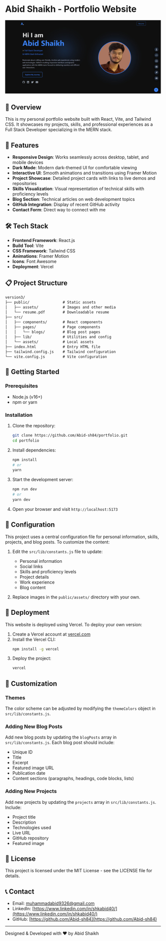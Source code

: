 # Abid Shaikh - Portfolio Website

![Portfolio Preview](/public/assets/abid_portfolio.jpeg)

## 🌟 Overview

This is my personal portfolio website built with React, Vite, and Tailwind CSS. It showcases my projects, skills, and professional experiences as a Full Stack Developer specializing in the MERN stack.

## 🚀 Features

- **Responsive Design**: Works seamlessly across desktop, tablet, and mobile devices
- **Dark Mode**: Modern dark-themed UI for comfortable viewing
- **Interactive UI**: Smooth animations and transitions using Framer Motion
- **Project Showcase**: Detailed project cards with links to live demos and repositories
- **Skills Visualization**: Visual representation of technical skills with proficiency levels
- **Blog Section**: Technical articles on web development topics
- **GitHub Integration**: Display of recent GitHub activity
- **Contact Form**: Direct way to connect with me

## 🛠️ Tech Stack

- **Frontend Framework**: React.js
- **Build Tool**: Vite
- **CSS Framework**: Tailwind CSS
- **Animations**: Framer Motion
- **Icons**: Font Awesome
- **Deployment**: Vercel

## 📋 Project Structure

```
version3/
├── public/               # Static assets
│   ├── assets/           # Images and other media
│   └── resume.pdf        # Downloadable resume
├── src/
│   ├── components/       # React components
│   ├── pages/            # Page components
│   │   └── blogs/        # Blog post pages
│   ├── lib/              # Utilities and config
│   └── assets/           # Local assets
├── index.html            # Entry HTML file
├── tailwind.config.js    # Tailwind configuration
└── vite.config.js        # Vite configuration
```

## 🚦 Getting Started

### Prerequisites

- Node.js (v16+)
- npm or yarn

### Installation

1. Clone the repository:
   ```bash
   git clone https://github.com/Abid-sh84/portfolio.git
   cd portfolio
   ```

2. Install dependencies:
   ```bash
   npm install
   # or
   yarn
   ```

3. Start the development server:
   ```bash
   npm run dev
   # or
   yarn dev
   ```

4. Open your browser and visit `http://localhost:5173`

## 🔧 Configuration

This project uses a central configuration file for personal information, skills, projects, and blog posts. To customize the content:

1. Edit the `src/lib/constants.js` file to update:
   - Personal information
   - Social links
   - Skills and proficiency levels
   - Project details
   - Work experience
   - Blog content

2. Replace images in the `public/assets/` directory with your own.

## 📱 Deployment

This website is deployed using Vercel. To deploy your own version:

1. Create a Vercel account at [vercel.com](https://vercel.com)
2. Install the Vercel CLI:
   ```bash
   npm install -g vercel
   ```
3. Deploy the project:
   ```bash
   vercel
   ```

## 🎨 Customization

### Themes

The color scheme can be adjusted by modifying the `themeColors` object in `src/lib/constants.js`.

### Adding New Blog Posts

Add new blog posts by updating the `blogPosts` array in `src/lib/constants.js`. Each blog post should include:
- Unique ID
- Title
- Excerpt
- Featured image URL
- Publication date
- Content sections (paragraphs, headings, code blocks, lists)

### Adding New Projects

Add new projects by updating the `projects` array in `src/lib/constants.js`. Include:
- Project title
- Description
- Technologies used
- Live URL
- GitHub repository
- Featured image

## 📄 License

This project is licensed under the MIT License - see the LICENSE file for details.

## 📞 Contact

- Email: [muhammadabid9326@gmail.com](mailto:muhammadabid9326@gmail.com)
- LinkedIn: [https://www.linkedin.com/in/shkabid40/](https://www.linkedin.com/in/shkabid40/)
- GitHub: [https://github.com/Abid-sh84](https://github.com/Abid-sh84)

---

Designed & Developed with ❤️ by Abid Shaikh
